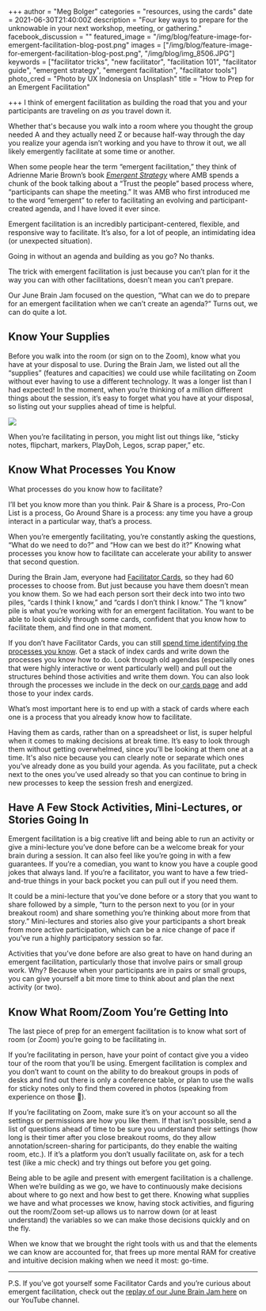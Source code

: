 +++
author = "Meg Bolger"
categories = "resources, using the cards"
date = 2021-06-30T21:40:00Z
description = "Four key ways to prepare for the unknowable in your next workshop, meeting, or gathering."
facebook_discussion = ""
featured_image = "/img/blog/feature-image-for-emergent-facilitation-blog-post.png"
images = ["/img/blog/feature-image-for-emergent-facilitation-blog-post.png", "/img/blog/img_8506.JPG"]
keywords = ["facilitator tricks", "new facilitator", "facilitation 101", "facilitator guide", "emergent strategy", "emergent facilitation", "facilitator tools"]
photo_cred = "Photo by UX Indonesia on Unsplash"
title = "How to Prep for an Emergent Facilitation"

+++
I think of emergent facilitation as building the road that you and your participants are traveling on _as_ you travel down it. 

Whether that's because you walk into a room where you thought the group needed A and they actually need Z or because half-way through the day you realize your agenda isn’t working and you have to throw it out, we all likely emergently facilitate at some time or another.

When some people hear the term “emergent facilitation,” they think of Adrienne Marie Brown’s book [_Emergent Strategy_](https://www.akpress.org/emergentstrategy.html) where AMB spends a chunk of the book talking about a “Trust the people” based process where, “participants can shape the meeting.” It was AMB who first introduced me to the word “emergent” to refer to facilitating an evolving and participant-created agenda, and I have loved it ever since.

Emergent facilitation is an incredibly participant-centered, flexible, and responsive way to facilitate. It’s also, for a lot of people, an intimidating idea (or unexpected situation). 

Going in without an agenda and building as you go? No thanks.

The trick with emergent facilitation is just because you can’t plan for it the way you can with other facilitations, doesn’t mean you can’t prepare. 

Our June Brain Jam focused on the question, “What can we do to prepare for an emergent facilitation when we can’t create an agenda?” Turns out, we can do quite a lot.

## Know Your Supplies

Before you walk into the room (or sign on to the Zoom), know what you have at your disposal to use. During the Brain Jam, we listed out all the “supplies” (features and capacities) we could use while facilitating on Zoom without ever having to use a different technology. It was a longer list than I had expected! In the moment, when you’re thinking of a million different things about the session, it’s easy to forget what you have at your disposal, so listing out your supplies ahead of time is helpful.

![](/img/blog/img_8506.JPG)

When you’re facilitating in person, you might list out things like, “sticky notes, flipchart, markers, PlayDoh, Legos, scrap paper,” etc.

## Know What Processes You Know

What processes do you know how to facilitate? 

I’ll bet you know more than you think. Pair & Share is a process, Pro-Con List is a process, Go Around Share is a process: any time you have a group interact in a particular way, that’s a process. 

When you’re emergently facilitating, you’re constantly asking the questions, “What do we need to do?” and “How can we best do it?” Knowing what processes you know how to facilitate can accelerate your ability to answer that second question.

During the Brain Jam, everyone had [Facilitator Cards](https://shop.facilitator.cards/products/starter-deck), so they had 60 processes to choose from. But just because you have them doesn’t mean you know them. So we had each person sort their deck into two into two piles, “cards I think I know,” and “cards I don’t think I know.” The “I know” pile is what you’re working with for an emergent facilitation. You want to be able to look quickly through some cards, confident that you know how to facilitate them, and find one in that moment.

If you don’t have Facilitator Cards, you can still [spend time identifying the processes you know](https://www.instagram.com/p/CQtuR7TJ9tG/). Get a stack of index cards and write down the processes you know how to do. Look through old agendas (especially ones that were highly interactive or went particularly well) and pull out the structures behind those activities and write them down. You can also look through the processes we include in the deck on our[ cards page](http://facilitator.cards/cards) and add those to your index cards.

What’s most important here is to end up with a stack of cards where each one is a process that you already know how to facilitate. 

Having them as cards, rather than on a spreadsheet or list, is super helpful when it comes to making decisions at break time. It’s easy to look through them without getting overwhelmed, since you’ll be looking at them one at a time. It's also nice because you can clearly note or separate which ones you’ve already done as you build your agenda. As you facilitate, put a check next to the ones you’ve used already so that you can continue to bring in new processes to keep the session fresh and energized.

## Have A Few Stock Activities, Mini-Lectures, or Stories Going In

Emergent facilitation is a big creative lift and being able to run an activity or give a mini-lecture you’ve done before can be a welcome break for your brain during a session. It can also feel like you’re going in with a few guarantees. If you’re a comedian, you want to know you have a couple good jokes that always land. If you’re a facilitator, you want to have a few tried-and-true things in your back pocket you can pull out if you need them.

It could be a mini-lecture that you’ve done before or a story that you want to share followed by a simple, “turn to the person next to you (or in your breakout room) and share something you’re thinking about more from that story.” Mini-lectures and stories also give your participants a short break from more active participation, which can be a nice change of pace if you’ve run a highly participatory session so far.

Activities that you’ve done before are also great to have on hand during an emergent facilitation, particularly those that involve pairs or small group work. Why? Because when your participants are in pairs or small groups, you can give yourself a bit more time to think about and plan the next activity (or two).

## Know What Room/Zoom You’re Getting Into

The last piece of prep for an emergent facilitation is to know what sort of room (or Zoom) you’re going to be facilitating in. 

If you’re facilitating in person, have your point of contact give you a video tour of the room that you’ll be using. Emergent facilitation is complex and you don’t want to count on the ability to do breakout groups in pods of desks and find out there is only a conference table, or plan to use the walls for sticky notes only to find them covered in photos (speaking from experience on those 🥵).

If you’re facilitating on Zoom, make sure it’s on your account so all the settings or permissions are how you like them. If that isn’t possible, send a list of questions ahead of time to be sure you understand their settings (how long is their timer after you close breakout rooms, do they allow annotation/screen-sharing for participants, do they enable the waiting room, etc.). If it’s a platform you don’t usually facilitate on, ask for a tech test (like a mic check) and try things out before you get going.

Being able to be agile and present with emergent facilitation is a challenge. When we’re building as we go, we have to continuously make decisions about where to go next and how best to get there. Knowing what supplies we have and what processes we know, having stock activities, and figuring out the room/Zoom set-up allows us to narrow down (or at least understand) the variables so we can make those decisions quickly and on the fly.

When we know that we brought the right tools with us and that the elements we can know are accounted for, that frees up more mental RAM for creative and intuitive decision making when we need it most: go-time.

***

P.S. If you’ve got yourself some Facilitator Cards and you’re curious about emergent facilitation, check out the [replay of our June Brain Jam here](https://youtu.be/nXH0SvnNP6c) on our YouTube channel.